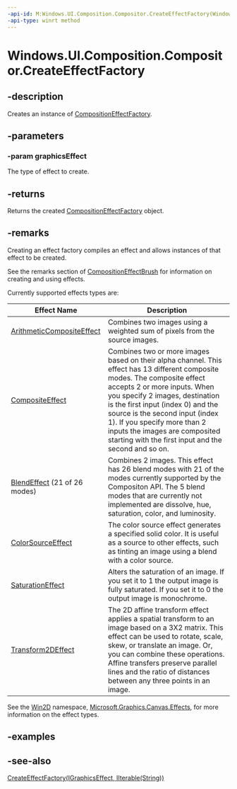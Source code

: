 ```yaml
---
-api-id: M:Windows.UI.Composition.Compositor.CreateEffectFactory(Windows.Graphics.Effects.IGraphicsEffect)
-api-type: winrt method
---
```


<!-- Method syntax
public Windows.UI.Composition.CompositionEffectFactory CreateEffectFactory(Windows.Graphics.Effects.IGraphicsEffect graphicsEffect)
-->

# Windows.UI.Composition.Compositor.CreateEffectFactory

## -description
Creates an instance of [CompositionEffectFactory](compositioneffectfactory.md).

## -parameters
### -param graphicsEffect
The type of effect to create.

## -returns
Returns the created [CompositionEffectFactory](compositioneffectfactory.md) object.

## -remarks
Creating an effect factory compiles an effect and allows instances of that effect to be created.

See the remarks section of [CompositionEffectBrush](compositioneffectbrush.md) for information on creating and using effects.

Currently supported effects types are:

| Effect Name | Description |
| - | -|
| [ArithmeticCompositeEffect](https://microsoft.github.io/Win2D/html/T_Microsoft_Graphics_Canvas_Effects_ArithmeticCompositeEffect.htm) | Combines two images using a weighted sum of pixels from the source images. |
| [CompositeEffect](https://microsoft.github.io/Win2D/html/T_Microsoft_Graphics_Canvas_Effects_CompositeEffect.htm) | Combines two or more images based on their alpha channel. This effect has 13 different composite modes. The composite effect accepts 2 or more inputs. When you specify 2 images, destination is the first input (index 0) and the source is the second input (index 1). If you specify more than 2 inputs the images are composited starting with the first input and the second and so on. |
| [BlendEffect](https://microsoft.github.io/Win2D/html/T_Microsoft_Graphics_Canvas_Effects_BlendEffect.htm) (21 of 26 modes) | Combines 2 images. This effect has 26 blend modes with 21 of the modes currently supported by the Compositon API. The 5 blend modes that are currently not implemented are dissolve, hue, saturation, color, and luminosity. |
| [ColorSourceEffect](https://microsoft.github.io/Win2D/html/T_Microsoft_Graphics_Canvas_Effects_ColorSourceEffect.htm) | The color source effect generates a specified solid color. It is useful as a source to other effects, such as tinting an image using a blend with a color source. |
| [SaturationEffect](https://microsoft.github.io/Win2D/html/T_Microsoft_Graphics_Canvas_Effects_SaturationEffect.htm) | Alters the saturation of an image. If you set it to 1 the output image is fully saturated. If you set it to 0 the output image is monochrome. |
| [Transform2DEffect](https://microsoft.github.io/Win2D/html/T_Microsoft_Graphics_Canvas_Effects_Transform2DEffect.htm) | The 2D affine transform effect applies a spatial transform to an image based on a 3X2 matrix. This effect can be used to rotate, scale, skew, or translate an image. Or, you can combine these operations. Affine transfers preserve parallel lines and the ratio of distances between any three points in an image. |

See the [Win2D](https://microsoft.github.io/Win2D/html/Introduction.htm) namespace, [Microsoft.Graphics.Canvas.Effects](https://microsoft.github.io/Win2D/html/N_Microsoft_Graphics_Canvas_Effects.htm), for more information on the effect types.

## -examples

## -see-also
[CreateEffectFactory(IGraphicsEffect, IIterable(String))](compositor_createeffectfactory_931436618.md)